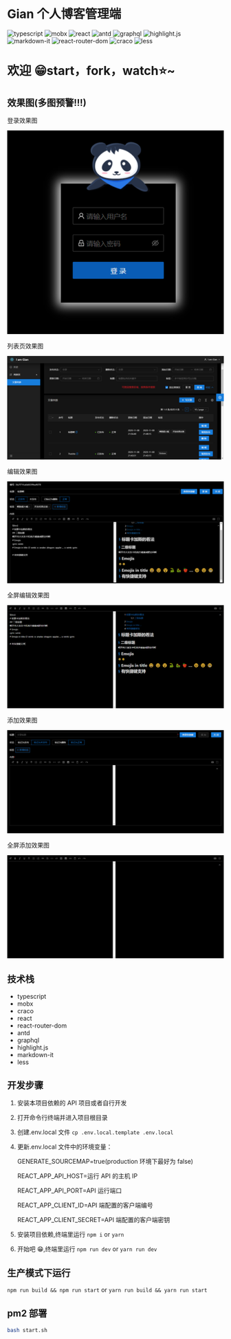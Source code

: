 # Gian 个人博客管理端

![typescript](https://img.shields.io/badge/typescript-4.0.5-brightgreen) ![mobx](https://img.shields.io/badge/mobx-5.15.7-brightgreen) ![react](https://img.shields.io/badge/react-16.14.0-brightgreen) ![antd](https://img.shields.io/badge/antd-4.8.0-brightgreen) ![graphql](https://img.shields.io/badge/graphql-15.4.0-brightgreen) ![highlight.js](https://img.shields.io/badge/highlight.js-10.3.2-brightgreen) ![markdown-it](https://img.shields.io/badge/markdown--it-11.0.1-brightgreen) ![react-router-dom](https://img.shields.io/badge/react--router--dom-5.2.0-brightgreen) ![craco](https://img.shields.io/badge/craco-5.8.0-brightgreen) ![less](https://img.shields.io/badge/less-3.12.2-brightgreen)

# 欢迎 😁start，fork，watch⭐~

## 效果图(多图预警!!!)

登录效果图

![登录效果图](screens/login.png "登录效果图")

列表页效果图

![列表页效果图](screens/list.png "列表页效果图")

编辑效果图

![编辑效果图](screens/details.png "编辑png效果图")

全屏编辑效果图

![全屏编辑效果图](screens/fullscreendetails.png "全屏编辑效果图")

添加效果图

![编辑效果图](screens/details2.png "添加png效果图")

全屏添加效果图

![编辑效果图](screens/fullscreendetails2.png "添加png效果图")

## 技术栈

- typescript
- mobx
- craco
- react
- react-router-dom
- antd
- graphql
- highlight.js
- markdown-it
- less

## 开发步骤

1. 安装本项目依赖的 API 项目或者自行开发
2. 打开命令行终端并进入项目根目录
3. 创建.env.local 文件 `cp .env.local.template .env.local`
4. 更新.env.local 文件中的环境变量：

   GENERATE_SOURCEMAP=true(production 环境下最好为 false)

   REACT_APP_API_HOST=运行 API 的主机 IP

   REACT_APP_API_PORT=API 运行端口

   REACT_APP_CLIENT_ID=API 端配置的客户端编号

   REACT_APP_CLIENT_SECRET=API 端配置的客户端密钥

5. 安装项目依赖,终端里运行 `npm i` or `yarn`
6. 开始吧 😁,终端里运行 `npm run dev` or `yarn run dev`

## 生产模式下运行

`npm run build && npm run start` or `yarn run build && yarn run start`

## pm2 部署

```bash
bash start.sh
```
